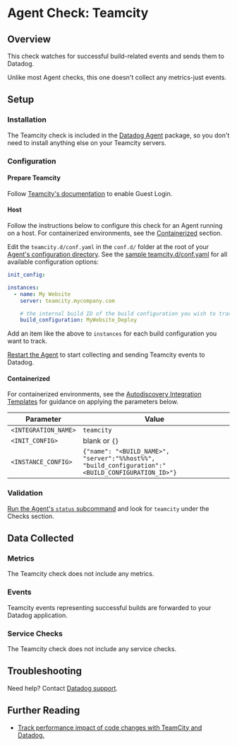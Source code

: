 # Agent Check: Teamcity

## Overview

This check watches for successful build-related events and sends them to Datadog.

Unlike most Agent checks, this one doesn't collect any metrics-just events.

## Setup

### Installation

The Teamcity check is included in the [Datadog Agent][2] package, so you don't need to install anything else on your Teamcity servers.

### Configuration

#### Prepare Teamcity

Follow [Teamcity's documentation][3] to enable Guest Login.

#### Host

Follow the instructions below to configure this check for an Agent running on a host. For containerized environments, see the [Containerized](#containerized) section.

Edit the `teamcity.d/conf.yaml` in the `conf.d/` folder at the root of your [Agent's configuration directory][4]. See the [sample teamcity.d/conf.yaml][5] for all available configuration options:

```yaml
init_config:

instances:
  - name: My Website
    server: teamcity.mycompany.com

    # the internal build ID of the build configuration you wish to track
    build_configuration: MyWebsite_Deploy
```

Add an item like the above to `instances` for each build configuration you want to track.

[Restart the Agent][6] to start collecting and sending Teamcity events to Datadog.

#### Containerized

For containerized environments, see the [Autodiscovery Integration Templates][1] for guidance on applying the parameters below.

| Parameter            | Value                                                                                             |
| -------------------- | ------------------------------------------------------------------------------------------------- |
| `<INTEGRATION_NAME>` | `teamcity`                                                                                        |
| `<INIT_CONFIG>`      | blank or `{}`                                                                                     |
| `<INSTANCE_CONFIG>`  | `{"name": "<BUILD_NAME>", "server":"%%host%%", "build_configuration":"<BUILD_CONFIGURATION_ID>"}` |

### Validation

[Run the Agent's `status` subcommand][7] and look for `teamcity` under the Checks section.

## Data Collected

### Metrics

The Teamcity check does not include any metrics.

### Events

Teamcity events representing successful builds are forwarded to your Datadog application.

### Service Checks

The Teamcity check does not include any service checks.

## Troubleshooting

Need help? Contact [Datadog support][8].

## Further Reading

- [Track performance impact of code changes with TeamCity and Datadog.][9]

[1]: https://docs.datadoghq.com/agent/autodiscovery/integrations
[2]: https://app.datadoghq.com/account/settings#agent
[3]: https://confluence.jetbrains.com/display/TCD9/Enabling+Guest+Login
[4]: https://docs.datadoghq.com/agent/guide/agent-configuration-files/#agent-configuration-directory
[5]: https://github.com/DataDog/integrations-core/blob/master/teamcity/datadog_checks/teamcity/data/conf.yaml.example
[6]: https://docs.datadoghq.com/agent/guide/agent-commands/#start-stop-and-restart-the-agent
[7]: https://docs.datadoghq.com/agent/guide/agent-commands/#agent-status-and-information
[8]: https://docs.datadoghq.com/help
[9]: https://www.datadoghq.com/blog/track-performance-impact-of-code-changes-with-teamcity-and-datadog
